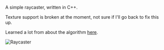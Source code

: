 A simple raycaster, written in C++.

Texture support is broken at the moment, not sure if I'll go back to fix this up.

Learned a lot from about the algorithm [here](http://lodev.org/cgtutor/raycasting.html).

![Raycaster](https://i.imgur.com/xJDh0U0.png)
